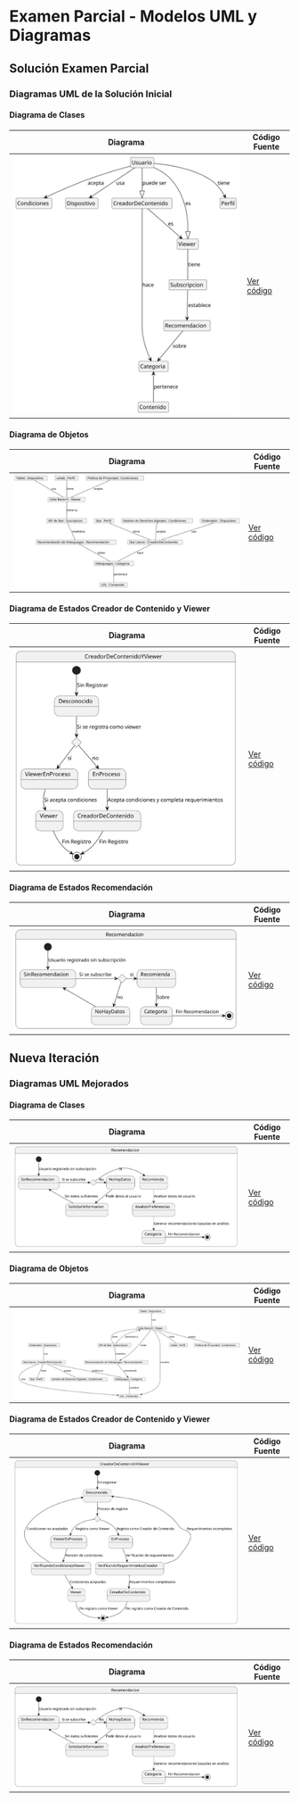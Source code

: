 # Examen Parcial - Modelos UML y Diagramas

## Solución Examen Parcial

### **Diagramas UML de la Solución Inicial**

#### Diagrama de Clases
| Diagrama | Código Fuente |
|----------|---------------|
| ![Diagrama de Clases](https://raw.githubusercontent.com/Ingenieria-Informatica-UNEATLANTICO/app-actividad-post-parcial-celiabecerril/2d88ddadcd83cd53773a098fb26c2f409fb82e4e/images/DiagramaClases.svg) | [Ver código](modelosUML/MdD1-Ddc.puml) |

#### Diagrama de Objetos
| Diagrama | Código Fuente |
|----------|---------------|
| ![Diagrama de Objetos](https://raw.githubusercontent.com/Ingenieria-Informatica-UNEATLANTICO/app-actividad-post-parcial-celiabecerril/2d88ddadcd83cd53773a098fb26c2f409fb82e4e/images/DiagramaObjetos.svg) | [Ver código](modelosUML/MdD1-DdO.puml) |

#### Diagrama de Estados Creador de Contenido y Viewer
| Diagrama | Código Fuente |
|----------|---------------|
| ![Diagrama de Estados Creador de Contenido y Viewer](https://raw.githubusercontent.com/Ingenieria-Informatica-UNEATLANTICO/app-actividad-post-parcial-celiabecerril/2d88ddadcd83cd53773a098fb26c2f409fb82e4e/images/DiagramaEstadosCreador.svg) | [Ver código](modelosUML/MdD1-DdE-CreadorContenidoViewer.puml) |

#### Diagrama de Estados Recomendación
| Diagrama | Código Fuente |
|----------|---------------|
| ![Diagrama de Estados Recomendación](https://raw.githubusercontent.com/Ingenieria-Informatica-UNEATLANTICO/app-actividad-post-parcial-celiabecerril/2d88ddadcd83cd53773a098fb26c2f409fb82e4e/images/DiagramaEstados-Recomendacion1.svg) | [Ver código](modelosUML/MdD1-DdE-Recomendacion.puml) |

## Nueva Iteración

### **Diagramas UML Mejorados**

#### Diagrama de Clases
| Diagrama | Código Fuente |
|----------|---------------|
| ![Diagrama de Clases](https://raw.githubusercontent.com/Ingenieria-Informatica-UNEATLANTICO/app-actividad-post-parcial-celiabecerril/2d88ddadcd83cd53773a098fb26c2f409fb82e4e/images/DiagramaEstadosRecomendacion2.svg) | [Ver código](modelosUML/MdD2-DdC.puml) |

#### Diagrama de Objetos
| Diagrama | Código Fuente |
|----------|---------------|
| ![Diagrama de Objetos](https://raw.githubusercontent.com/Ingenieria-Informatica-UNEATLANTICO/app-actividad-post-parcial-celiabecerril/2d88ddadcd83cd53773a098fb26c2f409fb82e4e/images/DiagramaObjetos2.svg) | [Ver código](modelosUML/MdD2-DdO.puml) |

#### Diagrama de Estados Creador de Contenido y Viewer
| Diagrama | Código Fuente |
|----------|---------------|
| ![Diagrama de Estados Creador de Contenido y Viewer](https://raw.githubusercontent.com/Ingenieria-Informatica-UNEATLANTICO/app-actividad-post-parcial-celiabecerril/2d88ddadcd83cd53773a098fb26c2f409fb82e4e/images/DiagramaEstadosCreadoryViewer2.svg) | [Ver código](modelosUML/MdD2-DdE-CreadoryViewer.puml) |

#### Diagrama de Estados Recomendación
| Diagrama | Código Fuente |
|----------|---------------|
| ![Diagrama de Estados Recomendación](https://raw.githubusercontent.com/Ingenieria-Informatica-UNEATLANTICO/app-actividad-post-parcial-celiabecerril/2d88ddadcd83cd53773a098fb26c2f409fb82e4e/images/DiagramaEstadosRecomendacion2.svg) | [Ver código](modelosUML/MdD2-DdE-Recomendacion.puml) |

